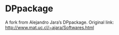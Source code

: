 # DPpackage
A fork from Alejandro Jara’s DPpackage. Original link: http://www.mat.uc.cl/~ajara/Softwares.html
